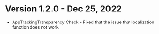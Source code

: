 # Version 1.2.0 - Dec 25, 2022
* AppTrackingTransparency Check - Fixed that the issue that localization function does not work.